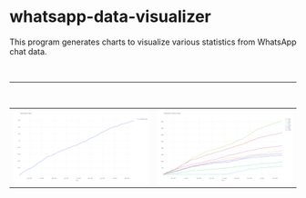 # whatsapp-data-visualizer
This program generates charts to visualize various statistics from WhatsApp chat data.

<br>

---

<br>

<table>
  <tr>
    <td><img src="https://github.com/Eeelis/whatsapp-data-visualizer/blob/main/Images/CharactersSent.png" width=400></td>
    <td><img src="https://github.com/Eeelis/whatsapp-data-visualizer/blob/main/Images/CharactersSentByUser.png" width=400></td>
  </tr>
</table>
